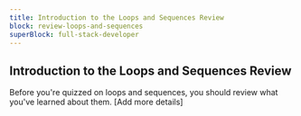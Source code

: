 ```yaml
---
title: Introduction to the Loops and Sequences Review
block: review-loops-and-sequences
superBlock: full-stack-developer
---
```


## Introduction to the Loops and Sequences Review

Before you're quizzed on loops and sequences, you should review what you've learned about them. [Add more details]

